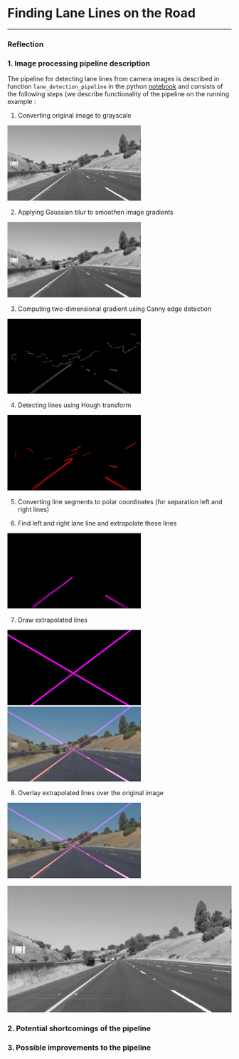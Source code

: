 # **Finding Lane Lines on the Road** 


[//]: # (Image References)

[image1]: ./test_images_output/solidYellowCurve2_1.jpg "1_grayscale"
[image2]: ./test_images_output/solidYellowCurve2_2.jpg "2_blur"
[image3]: ./test_images_output/solidYellowCurve2_3.jpg "3_canny"
[image4]: ./test_images_output/solidYellowCurve2_4.jpg "4_hough"
[image4_2]: ./test_images_output/solidYellowCurve2_4_2.jpg "4_2_lane_segments"
[image5]: ./test_images_output/solidYellowCurve2_5.jpg "5_extrapolated"

---

### Reflection

### 1. Image processing pipeline description

The pipeline for detecting lane lines from camera images is described in function
`lane_detection_pipeline` in the python
[notebook](https://github.com/selyunin/carnd_t1_p1/blob/master/P1.ipynb)
and consists of the following steps 
(we describe functionality of the pipeline on the running example :

1) Converting original image to grayscale

<img src="test_images_output/solidYellowCurve2_1.jpg" width="300" alt="1_grayscale" />

2) Applying Gaussian blur to smoothen image gradients

<img src="test_images_output/solidYellowCurve2_2.jpg" width="300" alt="2_blur" />

3) Computing two-dimensional gradient using Canny edge detection

<img src="test_images_output/solidYellowCurve2_3.jpg" width="300" alt="3_canny" />

4) Detecting lines using Hough transform

<img src="test_images_output/solidYellowCurve2_4.jpg" width="300" alt="4_hough" />

5) Converting line segments to polar coordinates (for separation left and right lines)


6) Find left and right lane line and extrapolate these lines 

<img src="test_images_output/solidYellowCurve2_4_2.jpg" width="300" alt="4_2_lane_segments" />

7) Draw extrapolated lines

<img src="test_images_output/solidYellowCurve2_5.jpg" width="300" alt="5_extrapolated" />

<img src="test_images_output/solidYellowCurve2_6.jpg" width="300" alt="6_extrapolated_combined" />

8) Overlay extrapolated lines over the original image

<img src="test_images_output/solidYellowCurve2.jpg" width="300" alt="7_final" />

![alt text][image1]


### 2. Potential shortcomings of the pipeline




### 3. Possible improvements to the pipeline

